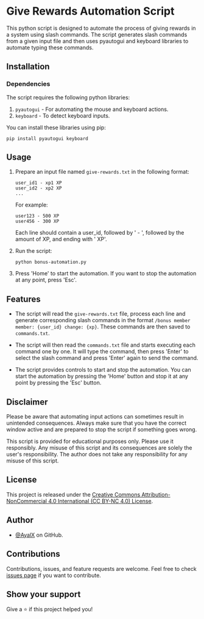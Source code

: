 # Give Rewards Automation Script

This python script is designed to automate the process of giving rewards in a system using slash commands. The script generates slash commands from a given input file and then uses pyautogui and keyboard libraries to automate typing these commands.

## Installation

### Dependencies

The script requires the following python libraries:

1. `pyautogui` - For automating the mouse and keyboard actions.
2. `keyboard` - To detect keyboard inputs.

You can install these libraries using pip:

```
pip install pyautogui keyboard
```

## Usage

1. Prepare an input file named `give-rewards.txt` in the following format:

    ```
    user_id1 - xp1 XP
    user_id2 - xp2 XP
    ...
    ```

    For example:

    ```
    user123 - 500 XP
    user456 - 300 XP
    ```

    Each line should contain a user_id, followed by ' - ', followed by the amount of XP, and ending with ' XP'.

2. Run the script:

    ```
    python bonus-automation.py
    ```

3. Press 'Home' to start the automation. If you want to stop the automation at any point, press 'Esc'.

## Features

- The script will read the `give-rewards.txt` file, process each line and generate corresponding slash commands in the format `/bonus member member: {user_id} change: {xp}`. These commands are then saved to `commands.txt`.

- The script will then read the `commands.txt` file and starts executing each command one by one. It will type the command, then press 'Enter' to select the slash command and press 'Enter' again to send the command.

- The script provides controls to start and stop the automation. You can start the automation by pressing the 'Home' button and stop it at any point by pressing the 'Esc' button.

## Disclaimer

Please be aware that automating input actions can sometimes result in unintended consequences. Always make sure that you have the correct window active and are prepared to stop the script if something goes wrong.

This script is provided for educational purposes only. Please use it responsibly. Any misuse of this script and its consequences are solely the user's responsibility. The author does not take any responsibility for any misuse of this script.

## License

This project is released under the [Creative Commons Attribution-NonCommercial 4.0 International (CC BY-NC 4.0) License](LICENSE.md).

## Author
- [@AyalX](https://github.com/AyalX) on GitHub.

## Contributions
Contributions, issues, and feature requests are welcome. Feel free to check [issues page](https://github.com/AyalX/discord-server-info/issues) if you want to contribute.

## Show your support
Give a ⭐️ if this project helped you!

